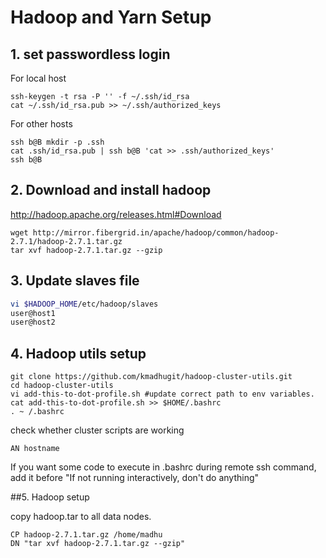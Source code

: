 # Hadoop and Yarn Setup

## 1. set passwordless login

For local host

```
ssh-keygen -t rsa -P '' -f ~/.ssh/id_rsa 
cat ~/.ssh/id_rsa.pub >> ~/.ssh/authorized_keys
 ```
For other hosts

```
ssh b@B mkdir -p .ssh
cat .ssh/id_rsa.pub | ssh b@B 'cat >> .ssh/authorized_keys'
ssh b@B
```
## 2. Download and install hadoop

http://hadoop.apache.org/releases.html#Download

```
wget http://mirror.fibergrid.in/apache/hadoop/common/hadoop-2.7.1/hadoop-2.7.1.tar.gz
tar xvf hadoop-2.7.1.tar.gz --gzip
```

## 3. Update slaves file

```bash
vi $HADOOP_HOME/etc/hadoop/slaves
user@host1
user@host2
```

## 4. Hadoop utils setup
```
git clone https://github.com/kmadhugit/hadoop-cluster-utils.git
cd hadoop-cluster-utils
vi add-this-to-dot-profile.sh #update correct path to env variables.
cat add-this-to-dot-profile.sh >> $HOME/.bashrc
. ~ /.bashrc
```

check whether cluster scripts are working

```
AN hostname
```

If you want some code to execute in .bashrc during remote ssh command, 
add it before "If not running interactively, don't do anything"


##5. Hadoop setup

copy hadoop.tar to all data nodes.

```
CP hadoop-2.7.1.tar.gz /home/madhu
DN "tar xvf hadoop-2.7.1.tar.gz --gzip"
```

